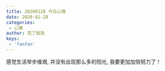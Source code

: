 ```yaml
---
title: 20200228 今日心情
date: 2020-02-28
categories:
 - 心情
author: 范了饭饭
keys:
 - 'fanfan'
---
```


感觉生活举步维艰, 并没有出现那么多的阳光, 我要更加加倍努力了！